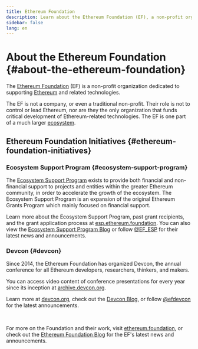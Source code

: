 ```yaml
---
title: Ethereum Foundation
description: Learn about the Ethereum Foundation (EF), a non-profit organization dedicated to supporting Ethereum and related technologies.
sidebar: false
lang: en
---
```


# About the Ethereum Foundation {#about-the-ethereum-foundation}

<!-- TODO -->
<div class="ef-logo-container">
  <div class="ef-logo" />
</div>

The [Ethereum Foundation](http://ethereum.foundation/) (EF) is a non-profit organization dedicated to supporting [Ethereum](/what-is-ethereum/) and related technologies.

The EF is not a company, or even a traditional non-profit. Their role is not to control or lead Ethereum, nor are they the only organization that funds critical development of Ethereum-related technologies. The EF is one part of a much larger [ecosystem](/community/).

## Ethereum Foundation Initiatives {#ethereum-foundation-initiatives}

### Ecosystem Support Program {#ecosystem-support-program}

The [Ecosystem Support Program](https://esp.ethereum.foundation/) exists to provide both financial and non-financial support to projects and entities within the greater Ethereum community, in order to accelerate the growth of the ecosystem. The Ecosystem Support Program is an expansion of the original Ethereum Grants Program which mainly focused on financial support.

Learn more about the Ecosystem Support Program, past grant recipients, and the grant application process at [esp.ethereum.foundation](https://esp.ethereum.foundation/). You can also view the [Ecosystem Support Program Blog](https://blog.ethereum.org/category/ecosystem-support-program/) or follow [@EF_ESP](https://twitter.com/EF_ESP) for their latest news and announcements.

### Devcon {#devcon}

Since 2014, the Ethereum Foundation has organized Devcon, the annual conference for all Ethereum developers, researchers, thinkers, and makers.

You can access video content of conference presentations for every year since its inception at [archive.devcon.org](https://archive.devcon.org/).

Learn more at [devcon.org](https://devcon.org/), check out the [Devcon Blog](https://blog.ethereum.org/category/devcon/), or follow [@efdevcon](https://twitter.com/EFDevcon) for the latest announcements.

<br/>

For more on the Foundation and their work, visit [ethereum.foundation](http://ethereum.foundation/), or check out the [Ethereum Foundation Blog](https://blog.ethereum.org/) for the EF's latest news and announcements.
